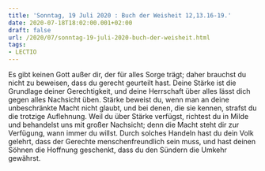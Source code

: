 ```yaml
---
title: 'Sonntag, 19 Juli 2020 : Buch der Weisheit 12,13.16-19.'
date: 2020-07-18T18:02:00.001+02:00
draft: false
url: /2020/07/sonntag-19-juli-2020-buch-der-weisheit.html
tags: 
- LECTIO
---
```


Es gibt keinen Gott außer dir, der für alles Sorge trägt; daher brauchst du nicht zu beweisen, dass du gerecht geurteilt hast. Deine Stärke ist die Grundlage deiner Gerechtigkeit, und deine Herrschaft über alles lässt dich gegen alles Nachsicht üben. Stärke beweist du, wenn man an deine unbeschränkte Macht nicht glaubt, und bei denen, die sie kennen, strafst du die trotzige Auflehnung. Weil du über Stärke verfügst, richtest du in Milde und behandelst uns mit großer Nachsicht; denn die Macht steht dir zur Verfügung, wann immer du willst. Durch solches Handeln hast du dein Volk gelehrt, dass der Gerechte menschenfreundlich sein muss, und hast deinen Söhnen die Hoffnung geschenkt, dass du den Sündern die Umkehr gewährst.